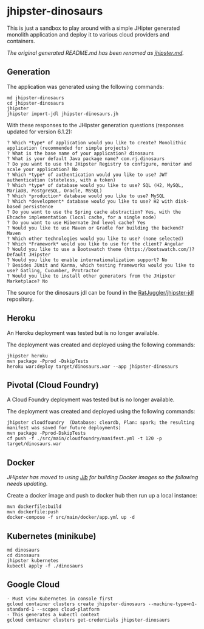# jhipster-dinosaurs

This is just a sandbox to play around with a simple JHipter generated monolith application and deploy it to various cloud providers and containers.

*The original generated README.md has been renamed as [jhipster.md](jhipster.md).*

## Generation

The application was generated using the following commands:

    md jhipster-dinosaurs
    cd jhipster-dinosaurs
    jhipster
    jhipster import-jdl jhipster-dinosaurs.jh

With these responses to the JHipster generation questions (responses updated for version 6.1.2):

    ? Which *type* of application would you like to create? Monolithic application (recommended for simple projects)
    ? What is the base name of your application? dinosaurs
    ? What is your default Java package name? com.rj.dinosaurs
    ? Do you want to use the JHipster Registry to configure, monitor and scale your application? No
    ? Which *type* of authentication would you like to use? JWT authentication (stateless, with a token)
    ? Which *type* of database would you like to use? SQL (H2, MySQL, MariaDB, PostgreSQL, Oracle, MSSQL)
    ? Which *production* database would you like to use? MySQL
    ? Which *development* database would you like to use? H2 with disk-based persistence
    ? Do you want to use the Spring cache abstraction? Yes, with the Ehcache implementation (local cache, for a single node)
    ? Do you want to use Hibernate 2nd level cache? Yes
    ? Would you like to use Maven or Gradle for building the backend? Maven
    ? Which other technologies would you like to use? (none selected)
    ? Which *Framework* would you like to use for the client? Angular
    ? Would you like to use a Bootswatch theme (https://bootswatch.com/)? Default JHipster
    ? Would you like to enable internationalization support? No
    ? Besides JUnit and Karma, which testing frameworks would you like to use? Gatling, Cucumber, Protractor
    ? Would you like to install other generators from the JHipster Marketplace? No

The source for the dinosaurs jdl can be found in the [RatJuggler/jhipster-jdl](https://github.com/RatJuggler/jhipster-jdl) repository.

## Heroku

An Heroku deployment was tested but is no longer available.

The deployment was created and deployed using the following commands:

    jhipster heroku
    mvn package -Pprod -DskipTests
    heroku war:deploy target/dinosaurs.war --app jhipster-dinosaurs

## Pivotal (Cloud Foundry)

A Cloud Foundry deployment was tested but is no longer available.

The deployment was created and deployed using the following commands:

    jhipster cloudfoundry  (Database: cleardb, Plan: spark; the resulting manifest was saved for future deployments)
    mvn package -Pprod-DskipTests
    cf push -f ./src/main/cloudfoundry/manifest.yml -t 120 -p target/dinosaurs.war

## Docker

*JHipster has moved to using [Jib](https://github.com/GoogleContainerTools/jib) for building Docker images so the following needs updating.*

Create a docker image and push to docker hub then run up a local instance:

    mvn dockerfile:build
    mvn dockerfile:push
    docker-compose -f src/main/docker/app.yml up -d

## Kubernetes (minikube)

    md dinosaurs
    cd dinosaurs
    jhipster kubernetes
    kubectl apply -f ./dinosaurs

## Google Cloud

    - Must view Kubernetes in console first
    gcloud container clusters create jhipster-dinosaurs --machine-type=n1-standard-1 --scopes cloud-platform
    - This generates a kubectl context
    gcloud container clusters get-credentials jhipster-dinosaurs


